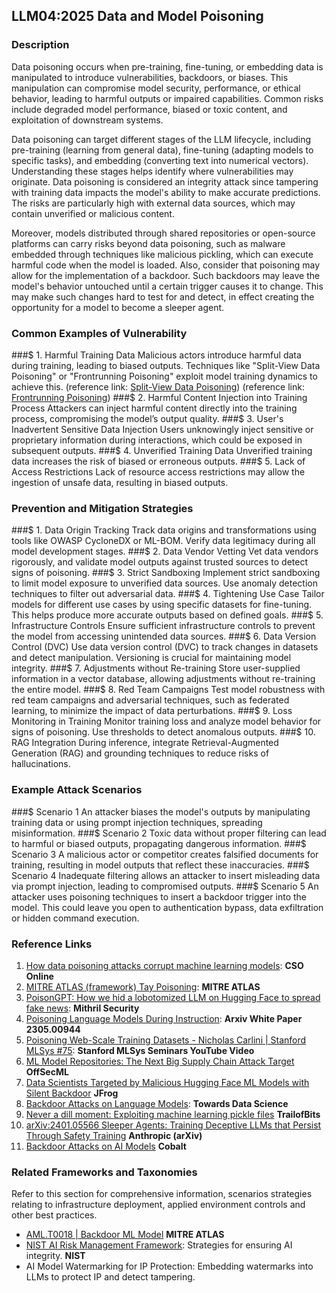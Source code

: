## LLM04:2025 Data and Model Poisoning

### Description

Data poisoning occurs when pre-training, fine-tuning, or embedding data is manipulated to introduce vulnerabilities, backdoors, or biases. This manipulation can compromise model security, performance, or ethical behavior, leading to harmful outputs or impaired capabilities. Common risks include degraded model performance, biased or toxic content, and exploitation of downstream systems.

Data poisoning can target different stages of the LLM lifecycle, including pre-training (learning from general data), fine-tuning (adapting models to specific tasks), and embedding (converting text into numerical vectors). Understanding these stages helps identify where vulnerabilities may originate. Data poisoning is considered an integrity attack since tampering with training data impacts the model's ability to make accurate predictions. The risks are particularly high with external data sources, which may contain unverified or malicious content.

Moreover, models distributed through shared repositories or open-source platforms can carry risks beyond data poisoning, such as malware embedded through techniques like malicious pickling, which can execute harmful code when the model is loaded. Also, consider that poisoning may allow for the implementation of a backdoor. Such backdoors may leave the model's behavior untouched until a certain trigger causes it to change. This may make such changes hard to test for and detect, in effect creating the opportunity for a model to become a sleeper agent.

### Common Examples of Vulnerability

###$ 1. Harmful Training Data
  Malicious actors introduce harmful data during training, leading to biased outputs. Techniques like "Split-View Data Poisoning" or "Frontrunning Poisoning" exploit model training dynamics to achieve this.
  (reference link: [Split-View Data Poisoning](https://github.com/GangGreenTemperTatum/speaking/blob/main/dc604/hacker-summer-camp-23/Ads%20_%20Poisoning%20Web%20Training%20Datasets%20_%20Flow%20Diagram%20-%20Exploit%201%20Split-View%20Data%20Poisoning.jpeg))
  (reference link: [Frontrunning Poisoning](https://github.com/GangGreenTemperTatum/speaking/blob/main/dc604/hacker-summer-camp-23/Ads%20_%20Poisoning%20Web%20Training%20Datasets%20_%20Flow%20Diagram%20-%20Exploit%202%20Frontrunning%20Data%20Poisoning.jpeg))
###$ 2. Harmful Content Injection into Training Process
  Attackers can inject harmful content directly into the training process, compromising the model’s output quality.
###$ 3. User's Inadvertent Sensitive Data Injection
  Users unknowingly inject sensitive or proprietary information during interactions, which could be exposed in subsequent outputs.
###$ 4. Unverified Training Data
  Unverified training data increases the risk of biased or erroneous outputs.
###$ 5. Lack of Access Restrictions
  Lack of resource access restrictions may allow the ingestion of unsafe data, resulting in biased outputs.

### Prevention and Mitigation Strategies

###$ 1. Data Origin Tracking
  Track data origins and transformations using tools like OWASP CycloneDX or ML-BOM. Verify data legitimacy during all model development stages.
###$ 2. Data Vendor Vetting
  Vet data vendors rigorously, and validate model outputs against trusted sources to detect signs of poisoning.
###$ 3. Strict Sandboxing
  Implement strict sandboxing to limit model exposure to unverified data sources. Use anomaly detection techniques to filter out adversarial data.
###$ 4. Tightening Use Case
  Tailor models for different use cases by using specific datasets for fine-tuning. This helps produce more accurate outputs based on defined goals.
###$ 5. Infrastructure Controls
  Ensure sufficient infrastructure controls to prevent the model from accessing unintended data sources.
###$ 6. Data Version Control (DVC)
  Use data version control (DVC) to track changes in datasets and detect manipulation. Versioning is crucial for maintaining model integrity.
###$ 7. Adjustments without Re-training
  Store user-supplied information in a vector database, allowing adjustments without re-training the entire model.
###$ 8. Red Team Campaigns
  Test model robustness with red team campaigns and adversarial techniques, such as federated learning, to minimize the impact of data perturbations.
###$ 9. Loss Monitoring in Training
  Monitor training loss and analyze model behavior for signs of poisoning. Use thresholds to detect anomalous outputs.
###$ 10. RAG Integration
  During inference, integrate Retrieval-Augmented Generation (RAG) and grounding techniques to reduce risks of hallucinations.

### Example Attack Scenarios

###$ Scenario 1
  An attacker biases the model's outputs by manipulating training data or using prompt injection techniques, spreading misinformation.
###$ Scenario 2
  Toxic data without proper filtering can lead to harmful or biased outputs, propagating dangerous information.
###$ Scenario 3
  A malicious actor or competitor creates falsified documents for training, resulting in model outputs that reflect these inaccuracies.
###$ Scenario 4
  Inadequate filtering allows an attacker to insert misleading data via prompt injection, leading to compromised outputs.
###$ Scenario 5
  An attacker uses poisoning techniques to insert a backdoor trigger into the model. This could leave you open to authentication bypass, data exfiltration or hidden command execution.

### Reference Links

1. [How data poisoning attacks corrupt machine learning models](https://www.csoonline.com/article/3613932/how-data-poisoning-attacks-corrupt-machine-learning-models.html): **CSO Online**
2. [MITRE ATLAS (framework) Tay Poisoning](https://atlas.mitre.org/studies/AML.CS0009/): **MITRE ATLAS**
3. [PoisonGPT: How we hid a lobotomized LLM on Hugging Face to spread fake news](https://blog.mithrilsecurity.io/poisongpt-how-we-hid-a-lobotomized-llm-on-hugging-face-to-spread-fake-news/): **Mithril Security**
4. [Poisoning Language Models During Instruction](https://arxiv.org/abs/2305.00944): **Arxiv White Paper 2305.00944**
5. [Poisoning Web-Scale Training Datasets - Nicholas Carlini | Stanford MLSys #75](https://www.youtube.com/watch?v=h9jf1ikcGyk): **Stanford MLSys Seminars YouTube Video**
6. [ML Model Repositories: The Next Big Supply Chain Attack Target](https://www.darkreading.com/cloud-security/ml-model-repositories-next-big-supply-chain-attack-target) **OffSecML**
7. [Data Scientists Targeted by Malicious Hugging Face ML Models with Silent Backdoor](https://jfrog.com/blog/data-scientists-targeted-by-malicious-hugging-face-ml-models-with-silent-backdoor/) **JFrog**
8. [Backdoor Attacks on Language Models](https://towardsdatascience.com/backdoor-attacks-on-language-models-can-we-trust-our-models-weights-73108f9dcb1f): **Towards Data Science**
9. [Never a dill moment: Exploiting machine learning pickle files](https://blog.trailofbits.com/2021/03/15/never-a-dill-moment-exploiting-machine-learning-pickle-files/) **TrailofBits**
10. [arXiv:2401.05566 Sleeper Agents: Training Deceptive LLMs that Persist Through Safety Training](https://www.anthropic.com/news/sleeper-agents-training-deceptive-llms-that-persist-through-safety-training) **Anthropic (arXiv)**
11. [Backdoor Attacks on AI Models](https://www.cobalt.io/blog/backdoor-attacks-on-ai-models) **Cobalt**

### Related Frameworks and Taxonomies

Refer to this section for comprehensive information, scenarios strategies relating to infrastructure deployment, applied environment controls and other best practices.

- [AML.T0018 | Backdoor ML Model](https://atlas.mitre.org/techniques/AML.T0018) **MITRE ATLAS**
- [NIST AI Risk Management Framework](https://www.nist.gov/itl/ai-risk-management-framework): Strategies for ensuring AI integrity. **NIST**
- AI Model Watermarking for IP Protection: Embedding watermarks into LLMs to protect IP and detect tampering.
